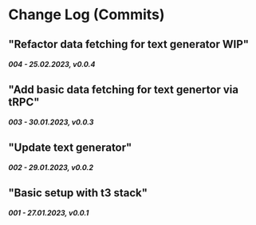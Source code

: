 # Change Log (Commits)

<!--
Major.Minor.Patch:

Major:
- New Feature(s) that break API
- Stable release

Minor:
- New feature
- Feature change
- Feature removal
- Dependencies minor/major update
- Security fix

Patch:
- New content
- Update content
- Content removal
- Dependencies patch update
- Layout improvement
- Performance improvement
-->

<!-- "In this commit I ..." -->

## "Refactor data fetching for text generator WIP"

##### 004 - 25.02.2023, v0.0.4

## "Add basic data fetching for text genertor via tRPC"

##### 003 - 30.01.2023, v0.0.3

## "Update text generator"

##### 002 - 29.01.2023, v0.0.2

## "Basic setup with t3 stack"

##### 001 - 27.01.2023, v0.0.1
